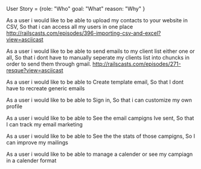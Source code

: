 User Story = {role: "Who"
goal: "What"
reason: "Why"
}

As a user i would like to be able to upload my contacts to your website in CSV, So that i can access all my users in one place
http://railscasts.com/episodes/396-importing-csv-and-excel?view=asciicast

As a user i would like to be able to send emails to my client list either one or all, So that i dont have to manually seperate my clients list into chuncks in order to send them through gmail.
http://railscasts.com/episodes/271-resque?view=asciicast

As a user i would like to be able to Create template email, So that I dont have to recreate generic emails

As a user i would like to be able to Sign in, So that i can customize my own profile

As a user i would like to be able to See the email campigns Ive sent, So that I can track my email marketing

As a user i would like to be able to See the the stats of those campigns, So I can improve my mailings

As a user i would like to be able to manage a calender or see my campiagn in a calender format
